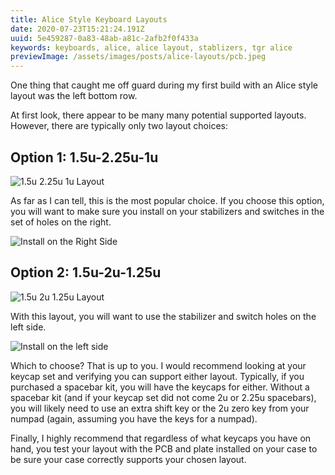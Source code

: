 ```yaml
---
title: Alice Style Keyboard Layouts
date: 2020-07-23T15:21:24.191Z
uuid: 5e459287-0a83-48ab-a81c-2afb2f0f433a
keywords: keyboards, alice, alice layout, stablizers, tgr alice
previewImage: /assets/images/posts/alice-layouts/pcb.jpeg
---
```


One thing that caught me off guard during my first build with an Alice style layout was the left bottom row.

At first look, there appear to be many many potential supported layouts. However, there are typically only two layout choices:

## Option 1: 1.5u-2.25u-1u

![1.5u 2.25u 1u Layout](/assets/images/posts/alice-layouts/15u-225u-1u.jpeg)

As far as I can tell, this is the most popular choice. If you choose this option, you will want to make sure you install on your stabilizers and switches in the set of holes on the right.

![Install on the Right Side](/assets/images/posts/alice-layouts/right.jpeg)

## Option 2: 1.5u-2u-1.25u

![1.5u 2u 1.25u Layout](/assets/images/posts/alice-layouts/15u-2u-125u.jpeg)

With this layout, you will want to use the stabilizer and switch holes on the left side.

![Install on the left side](/assets/images/posts/alice-layouts/left.jpeg)

Which to choose? That is up to you. I would recommend looking at your keycap set and verifying you can support either layout. Typically, if you purchased a spacebar kit, you will have the keycaps for either. Without a spacebar kit (and if your keycap set did not come 2u or 2.25u spacebars), you will likely need to use an extra shift key or the 2u zero key from your numpad (again, assuming you have the keys for a numpad).

Finally, I highly recommend that regardless of what keycaps you have on hand, you test your layout with the PCB and plate installed on your case to be sure your case correctly supports your chosen layout.
